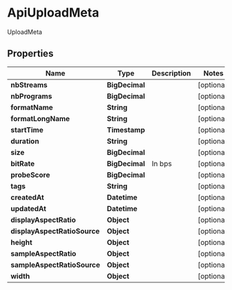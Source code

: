 

# ApiUploadMeta

UploadMeta

## Properties

| Name | Type | Description | Notes |
|------------ | ------------- | ------------- | -------------|
|**nbStreams** | **BigDecimal** |  |  [optional] |
|**nbPrograms** | **BigDecimal** |  |  [optional] |
|**formatName** | **String** |  |  [optional] |
|**formatLongName** | **String** |  |  [optional] |
|**startTime** | **Timestamp** |  |  [optional] |
|**duration** | **String** |  |  [optional] |
|**size** | **BigDecimal** |  |  [optional] |
|**bitRate** | **BigDecimal** | In bps |  [optional] |
|**probeScore** | **BigDecimal** |  |  [optional] |
|**tags** | **String** |  |  [optional] |
|**createdAt** | **Datetime** |  |  [optional] |
|**updatedAt** | **Datetime** |  |  [optional] |
|**displayAspectRatio** | **Object** |  |  [optional] |
|**displayAspectRatioSource** | **Object** |  |  [optional] |
|**height** | **Object** |  |  [optional] |
|**sampleAspectRatio** | **Object** |  |  [optional] |
|**sampleAspectRatioSource** | **Object** |  |  [optional] |
|**width** | **Object** |  |  [optional] |



